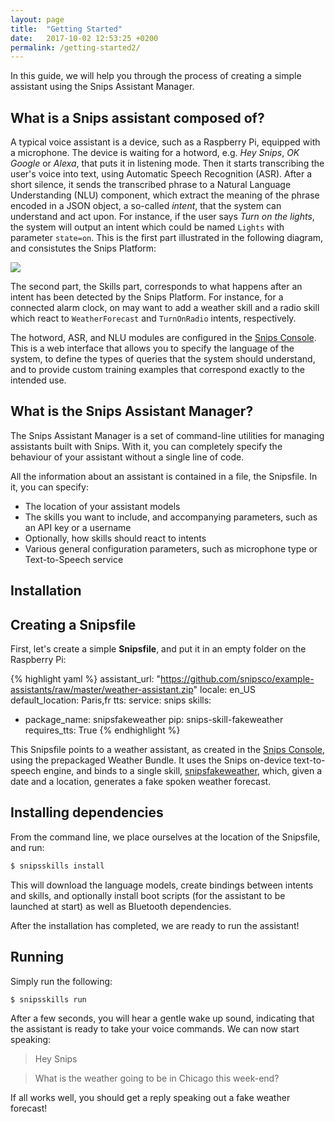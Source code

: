 ```yaml
---
layout: page
title:  "Getting Started"
date:   2017-10-02 12:53:25 +0200
permalink: /getting-started2/
---
```


In this guide, we will help you through the process of creating a simple assistant using the Snips Assistant Manager.

## What is a Snips assistant composed of?

A typical voice assistant is a device, such as a Raspberry Pi, equipped with a microphone. The device is waiting for a hotword, e.g. *Hey Snips*, *OK Google* or *Alexa*, that puts it in listening mode. Then it starts transcribing the user's voice into text, using Automatic Speech Recognition (ASR). After a short silence, it sends the transcribed phrase to a Natural Language Understanding (NLU) component, which extract the meaning of the phrase encoded in a JSON object, a so-called *intent*, that the system can understand and act upon. For instance, if the user says *Turn on the lights*, the system will output an intent which could be named `Lights` with parameter `state=on`. This is the first part illustrated in the following diagram, and consistutes the Snips Platform:

<img src="{{ site.baseurl }}/images/Platform.png" srcset="{{ site.baseurl }}/images/Platform@2x.png 2x"/>

The second part, the Skills part, corresponds to what happens after an intent has been detected by the Snips Platform. For instance, for a connected alarm clock, on may want to add a weather skill and a radio skill which react to `WeatherForecast` and `TurnOnRadio` intents, respectively.

The hotword, ASR, and NLU modules are configured in the [Snips Console](https://console.snips.ai). This is a web interface that allows you to specify the language of the system, to define the types of queries that the system should understand, and to provide custom training examples that correspond exactly to the intended use.

## What is the Snips Assistant Manager?

The Snips Assistant Manager is a set of command-line utilities for managing assistants built with Snips. With it, you can completely specify the behaviour of your assistant without a single line of code.

All the information about an assistant is contained in a file, the Snipsfile. In it, you can specify:

- The location of your assistant models
- The skills you want to include, and accompanying parameters, such as an API key or a username
- Optionally, how skills should react to intents
- Various general configuration parameters, such as microphone type or Text-to-Speech service



## Installation

## Creating a Snipsfile

First, let's create a simple **Snipsfile**, and put it in an empty folder on the Raspberry Pi:

{% highlight yaml %}
assistant_url: "https://github.com/snipsco/example-assistants/raw/master/weather-assistant.zip"
locale: en_US
default_location: Paris,fr
tts:
  service: snips
skills:
  - package_name: snipsfakeweather
    pip: snips-skill-fakeweather
    requires_tts: True
{% endhighlight %}

This Snipsfile points to a weather assistant, as created in the [Snips Console](https://console.snips.ai), using the prepackaged Weather Bundle. It uses the Snips on-device text-to-speech engine, and binds to a single skill, [snipsfakeweather](https://github.com/snipsco/snips-skill-fakeweather), which, given a date and a location, generates a fake spoken weather forecast.

## Installing dependencies

From the command line, we place ourselves at the location of the Snipsfile, and run:

```sh
$ snipsskills install
```

This will download the language models, create bindings between intents and skills, and optionally install boot scripts (for the assistant to be launched at start) as well as Bluetooth dependencies.

After the installation has completed, we are ready to run the assistant!

## Running

Simply run the following:

```sh
$ snipsskills run
```

After a few seconds, you will hear a gentle wake up sound, indicating that the assistant is ready to take your voice commands. We can now start speaking:

> Hey Snips

> What is the weather going to be in Chicago this week-end?

If all works well, you should get a reply speaking out a fake weather forecast!
